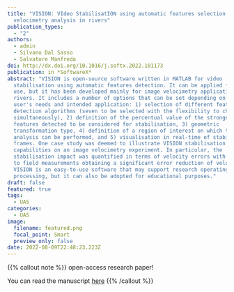 ```yaml
---
title: "VISION: VIdeo StabilisatION using automatic features selection for image
  velocimetry analysis in rivers"
publication_types:
  - "2"
authors:
  - admin
  - Silvano Dal Sasso
  - Salvatore Manfreda
doi: http://dx.doi.org/10.1016/j.softx.2022.101173
publication: in *SoftwareX*
abstract: "VISION is open-source software written in MATLAB for video
  stabilisation using automatic features detection. It can be applied for any
  use, but it has been developed mainly for image velocimetry applications in
  rivers. It includes a number of options that can be set depending on the
  user's needs and intended application: 1) selection of different feature
  detection algorithms (seven to be selected with the flexibility to choose two
  simultaneously), 2) definition of the percentual value of the strongest
  features detected to be considered for stabilisation, 3) geometric
  transformation type, 4) definition of a region of interest on which the
  analysis can be performed, and 5) visualisation in real-time of stabilised
  frames. One case study was deemed to illustrate VISION stabilisation
  capabilities on an image velocimetry experiment. In particular, the
  stabilisation impact was quantified in terms of velocity errors with respect
  to field measurements obtaining a significant error reduction of velocities.
  VISION is an easy-to-use software that may support research operating in image
  processing, but it can also be adopted for educational purposes."
draft: false
featured: true
tags:
  - UAS
categories:
  - UAS
image:
  filename: featured.png
  focal_point: Smart
  preview_only: false
date: 2022-08-09T22:48:23.223Z
---
```

{{% callout note %}}
open-access research paper! 

You can read the manuscript [here](http://dx.doi.org/10.1016/j.softx.2022.101173)
{{% /callout %}}